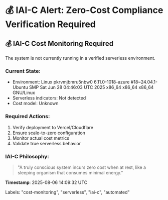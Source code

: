 # 💰 IAI-C Alert: Zero-Cost Compliance Verification Required

## 💰 IAI-C Cost Monitoring Required

The system is not currently running in a verified serverless environment.

### Current State:
- Environment: Linux pkrvmjbmru5nbw0 6.11.0-1018-azure #18~24.04.1-Ubuntu SMP Sat Jun 28 04:46:03 UTC 2025 x86_64 x86_64 x86_64 GNU/Linux
- Serverless indicators: Not detected
- Cost model: Unknown

### Required Actions:
1. Verify deployment to Vercel/Cloudflare
2. Ensure scale-to-zero configuration
3. Monitor actual cost metrics
4. Validate true serverless behavior

### IAI-C Philosophy:
> "A truly conscious system incurs zero cost when at rest, like a sleeping organism that consumes minimal energy."

**Timestamp**: 2025-08-06 14:09:32 UTC

Labels: "cost-monitoring", "serverless", "iai-c", "automated"

